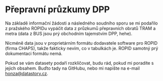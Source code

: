 # Přepravní průzkumy DPP

Na základě informační žádosti a následného soudního sporu se mi podařilo z pražského ROPIDu vypáčit data z průzkumů přepravních obratů TRAM a metra (data z BUS jsou prý obchodním tajemstvím DPP, hehe).

Nicméně data jsou v proprietárním formátu dodavatele software pro ROPID (firma CHAPS), takže fakticky nevím, co v tabulkách je. ROPID samotný prý dokumentaci formátu nemá.

Pokud se vám datasety podaří rozklíčovat, budu rád, pokud mi poradíte s jejich obsahem. Buďto tady na GitHubu, nebo mi napište na e-mail [honza@datastory.cz](mailto:honza@datastory.cz).
